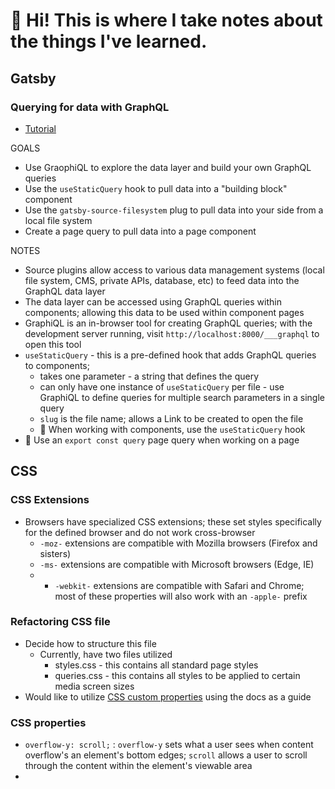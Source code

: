 # 🌊 Hi! This is where I take notes about the things I've learned.

## Gatsby

### Querying for data with GraphQL
* [Tutorial](https://www.gatsbyjs.com/docs/tutorial/part-4/)

GOALS
* Use GraophiQL to explore the data layer and build your own GraphQL queries
* Use the  `useStaticQuery` hook to pull data into a "building block" component
* Use the  `gatsby-source-filesystem` plug to pull data into your side from a local file system
* Create a page query to pull data into a page component

NOTES
* Source plugins allow access to various data management systems (local file system, CMS, private APIs, database, etc) to feed data into the GraphQL data layer
* The data layer can be accessed using GraphQL queries within components; allowing this data to be used within component pages
* GraphiQL is an in-browser tool for creating GraphQL queries; with the development server running, visit `http://localhost:8000/___graphql` to open this tool
* `useStaticQuery` - this is a pre-defined hook that adds GraphQL queries to components;
  * takes one parameter - a string that defines the query
  * can only have one instance of `useStaticQuery` per file - use GraphiQL to define queries for multiple search parameters in a single query
  * `slug` is the file name; allows a Link to be created to open the file
  * 📍 When working with components, use the `useStaticQuery` hook
* 📍 Use an `export const query` page query when working on a page

## CSS

### CSS Extensions
* Browsers have specialized CSS extensions; these set styles specifically for the defined browser and do not work cross-browser
  * `-moz-` extensions are compatible with Mozilla browsers (Firefox and sisters)
  * `-ms-` extensions are compatible with Microsoft browsers (Edge, IE)
  * - `-webkit-` extensions are compatible with Safari and Chrome; most of these properties will also work with an `-apple-` prefix

### Refactoring CSS file
* Decide how to structure this file
  * Currently, have two files utilized
    * styles.css - this contains all standard page styles
    * queries.css - this contains all styles to be applied to certain media screen sizes
* Would like to utilize [CSS custom properties](https://developer.mozilla.org/en-US/docs/Web/CSS/Using_CSS_custom_properties) using the docs as a guide

### CSS properties
* `overflow-y: scroll;` : `overflow-y` sets what a user sees when content overflow's an element's bottom edges; `scroll` allows a user to scroll through the content within the element's viewable area
* 